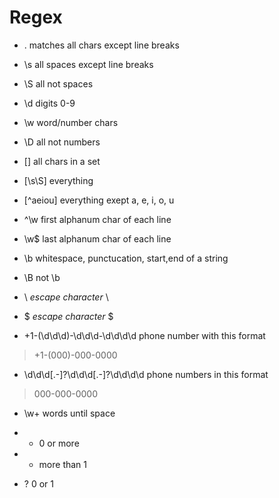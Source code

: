 # Regex

* . matches all chars except line breaks

* \s all spaces except line breaks

* \S all not spaces

* \d digits 0-9

* \w word/number chars

* \D all not numbers

* [] all chars in a set

* [\s\S] everything

* [^aeiou] everything exept a, e, i, o, u

* ^\w first alphanum char of each line

* \w$ last alphanum char of each line

* \b whitespace, punctucation, start,end of a string

* \B not \b

* \\ *escape character* \

* \$ *escape character* $

* \+1\-\(\d\d\d\)\-\d\d\d\-\d\d\d\d phone number with this format

> +1-(000)-000-0000

* \d\d\d[.-]?\d\d\d[.-]?\d\d\d\d phone numbers in this format

>000-000-0000

* \w+ words until space

* * 0 or more

* + more than 1

* ? 0 or 1
